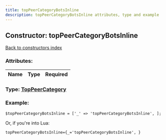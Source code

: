 ```yaml
---
title: topPeerCategoryBotsInline
description: topPeerCategoryBotsInline attributes, type and example
---
```

## Constructor: topPeerCategoryBotsInline  
[Back to constructors index](index.md)



### Attributes:

| Name     |    Type       | Required |
|----------|:-------------:|---------:|



### Type: [TopPeerCategory](../types/TopPeerCategory.md)


### Example:

```
$topPeerCategoryBotsInline = ['_' => 'topPeerCategoryBotsInline', ];
```  

Or, if you're into Lua:  


```
topPeerCategoryBotsInline={_='topPeerCategoryBotsInline', }

```


